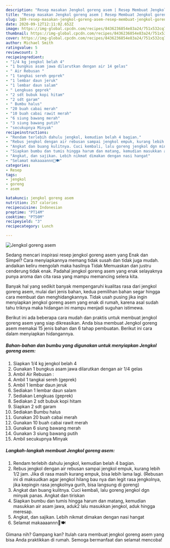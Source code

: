 ```yaml
---
description: "Resep masakan Jengkol goreng asem | Resep Membuat Jengkol goreng asem Yang Enak dan Simpel"
title: "Resep masakan Jengkol goreng asem | Resep Membuat Jengkol goreng asem Yang Enak dan Simpel"
slug: 389-resep-masakan-jengkol-goreng-asem-resep-membuat-jengkol-goreng-asem-yang-enak-dan-simpel
date: 2020-09-12T12:11:02.652Z
image: https://img-global.cpcdn.com/recipes/8436236854e83a24/751x532cq70/jengkol-goreng-asem-foto-resep-utama.jpg
thumbnail: https://img-global.cpcdn.com/recipes/8436236854e83a24/751x532cq70/jengkol-goreng-asem-foto-resep-utama.jpg
cover: https://img-global.cpcdn.com/recipes/8436236854e83a24/751x532cq70/jengkol-goreng-asem-foto-resep-utama.jpg
author: Michael Smith
ratingvalue: 5
reviewcount: 3
recipeingredient:
- "1/4 kg jengkol belah 4"
- "1 bungkus asam jawa dilarutkan dengan air 14 gelas"
- " Air Rebusan "
- "1 tangkai sereh geprek"
- "1 lembar daun jeruk"
- "1 lembar daun salam"
- " Lengkuas geprek"
- "2 sdt bubuk kopi hitam"
- "2 sdt garam"
- " Bumbu halus"
- "20 buah cabai merah"
- "10 buah cabai rawit merah"
- "6 siung bawang merah"
- "3 siung bawang putih"
- "secukupnya Minyak"
recipeinstructions:
- "Rendam terlebih dahulu jengkol, kemudian belah 4 bagian."
- "Rebus jengkol dengan air rebusan sampai jengkol empuk, kurang lebih 1/2 jam. Jika di rasa masih kurang empuk, bisa lebih lama lagi. (Rebusan ini di maksudkan agar jengkol hilang bau nya dan legit rasa jengkolnya, jika kepingin rasa jengkolnya gurih, bisa langsung di goreng)"
- "Angkat dan buang kulitnya. Cuci kembali, lalu goreng jengkol dgn minyak panas. Angkat dan tiriskan"
- "Siapkan bumbu dan tumis hingga harum dan matang, kemudian masukkan air asam jawa, aduk2 lalu masukkan jengkol, aduk hingga meresap."
- "Angkat, dan sajikan. Lebih nikmat dimakan dengan nasi hangat"
- "Selamat makaaaannn🤗🍽"
categories:
- Resep
tags:
- jengkol
- goreng
- asem

katakunci: jengkol goreng asem 
nutrition: 257 calories
recipecuisine: Indonesian
preptime: "PT14M"
cooktime: "PT50M"
recipeyield: "3"
recipecategory: Lunch

---
```



![Jengkol goreng asem](https://img-global.cpcdn.com/recipes/8436236854e83a24/751x532cq70/jengkol-goreng-asem-foto-resep-utama.jpg)

Sedang mencari inspirasi resep jengkol goreng asem yang Enak dan Simpel? Cara menyiapkannya memang tidak susah dan tidak juga mudah. andaikan keliru mengolah maka hasilnya Tidak Memuaskan dan justru cenderung tidak enak. Padahal jengkol goreng asem yang enak selayaknya punya aroma dan cita rasa yang mampu memancing selera kita.



Banyak hal yang sedikit banyak mempengaruhi kualitas rasa dari jengkol goreng asem, mulai dari jenis bahan, kedua pemilihan bahan segar hingga cara membuat dan menghidangkannya. Tidak usah pusing jika ingin menyiapkan jengkol goreng asem yang enak di rumah, karena asal sudah tahu triknya maka hidangan ini mampu menjadi suguhan istimewa.


Berikut ini ada beberapa cara mudah dan praktis untuk membuat jengkol goreng asem yang siap dikreasikan. Anda bisa membuat Jengkol goreng asem memakai 15 jenis bahan dan 6 tahap pembuatan. Berikut ini cara dalam menyiapkan hidangannya.

<!--inarticleads1-->

##### Bahan-bahan dan bumbu yang digunakan untuk menyiapkan Jengkol goreng asem:

1. Siapkan 1/4 kg jengkol belah 4
1. Gunakan 1 bungkus asam jawa dilarutkan dengan air 1/4 gelas
1. Ambil  Air Rebusan :
1. Ambil 1 tangkai sereh (geprek)
1. Ambil 1 lembar daun jeruk
1. Sediakan 1 lembar daun salam
1. Sediakan  Lengkuas (geprek)
1. Sediakan 2 sdt bubuk kopi hitam
1. Siapkan 2 sdt garam
1. Sediakan  Bumbu halus
1. Gunakan 20 buah cabai merah
1. Gunakan 10 buah cabai rawit merah
1. Gunakan 6 siung bawang merah
1. Gunakan 3 siung bawang putih
1. Ambil secukupnya Minyak




<!--inarticleads2-->

##### Langkah-langkah membuat Jengkol goreng asem:

1. Rendam terlebih dahulu jengkol, kemudian belah 4 bagian.
1. Rebus jengkol dengan air rebusan sampai jengkol empuk, kurang lebih 1/2 jam. Jika di rasa masih kurang empuk, bisa lebih lama lagi. (Rebusan ini di maksudkan agar jengkol hilang bau nya dan legit rasa jengkolnya, jika kepingin rasa jengkolnya gurih, bisa langsung di goreng)
1. Angkat dan buang kulitnya. Cuci kembali, lalu goreng jengkol dgn minyak panas. Angkat dan tiriskan
1. Siapkan bumbu dan tumis hingga harum dan matang, kemudian masukkan air asam jawa, aduk2 lalu masukkan jengkol, aduk hingga meresap.
1. Angkat, dan sajikan. Lebih nikmat dimakan dengan nasi hangat
1. Selamat makaaaannn🤗🍽




Gimana nih? Gampang kan? Itulah cara membuat jengkol goreng asem yang bisa Anda praktikkan di rumah. Semoga bermanfaat dan selamat mencoba!
